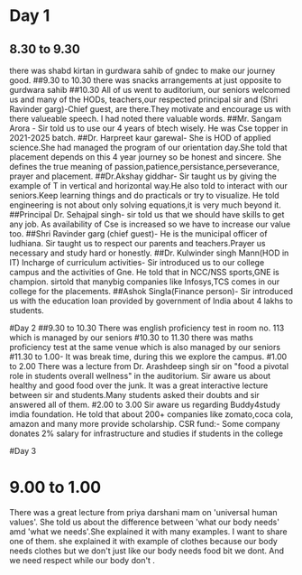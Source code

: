 # Day 1
## 8.30 to 9.30
there was shabd kirtan in gurdwara sahib of gndec to make our journey good.
##9.30 to 10.30
there was snacks arrangements at just opposite to gurdwara sahib
##10.30
All of us went to auditorium, our seniors welcomed us and many of the HODs, teachers,our respected principal sir and (Shri Ravinder garg)-Chief guest, are there.They motivate and encourage us with there valueable speech. I had noted there valuable words.
##Mr. Sangam Arora - Sir told us to use our 4 years of btech wisely. He was Cse topper in 2021-2025 batch.
##Dr. Harpreet kaur garewal- She is HOD of applied science.She had managed the program of our orientation day.She told that placement depends on this 4 year journey so be honest and sincere. She defines the true meaning of passion,patience,persistance,perseverance, prayer and placement. 
##Dr.Akshay giddhar- Sir taught us by giving the example of T in vertical and horizontal way.He also told to interact with our seniors.Keep learning things and do practicals or try to visualize.  He told engineering is not about only solving equations,it is very much beyond it.
##Principal Dr. Sehajpal singh- sir told us that we should have skills to get any job. As availability of Cse is increased so we have to increase our value too.
##Shri Ravinder garg (chief guest)- He is the municipal officer of ludhiana. Sir taught us to respect our parents and teachers.Prayer us necessary and study hard or honestly.
##Dr. Kulwinder singh Mann(HOD in IT) Incharge of curriculum activities- Sir introduced us to our college campus and the activities of Gne. He told that in NCC/NSS sports,GNE is champion. sirtold that manybig companies like Infosys,TCS comes in our college for the placements.
##Ashok Singla(Finance person)- Sir introduced us with the education loan provided by government of India about 4 lakhs to students.


#Day 2
##9.30 to 10.30
There was english proficiency test in room no. 113 which is managed by our seniors
#10.30 to 11.30
there was maths proficiency test at the same venue which is also managed by our seniors
#11.30 to 1.00- It was break time, during this we explore the campus.
#1.00 to 2.00
There was a lecture from Dr. Arashdeep singh sir on "food a pivotal role in students overall wellness" in the auditorium. Sir aware us about healthy and good food over the junk. It was a great interactive lecture between sir and students.Many students asked their doubts and sir answered all of them.
#2.00 to 3.00
Sir aware us regarding Buddy4study imdia foundation. He told that about 200+ companies like zomato,coca cola, amazon and many more provide scholarship. CSR fund:- Some company donates 2% salary for infrastructure and studies if students in the college



#Day 3
# 9.00 to 1.00
There was a great lecture from priya darshani mam on 'universal human values'. She told us about the difference between 'what our body needs' amd 'what we needs'.She explained it with many examples. I want to share one of them. she explained it with example of clothes because our body needs clothes but we don't just like our body needs food bit we dont. And we need respect while our body don't .



